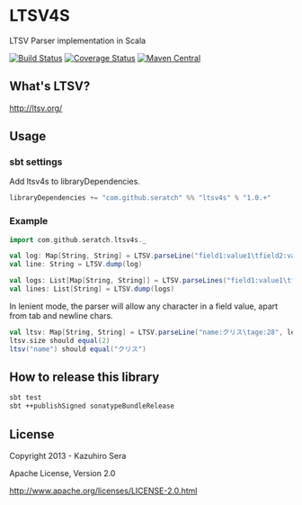 # LTSV4S

LTSV Parser implementation in Scala

[![Build Status](https://travis-ci.org/seratch/ltsv4s.svg?branch=develop)](https://travis-ci.org/seratch/ltsv4s)
[![Coverage Status](https://coveralls.io/repos/seratch/ltsv4s/badge.png?branch=develop)](https://coveralls.io/r/seratch/ltsv4s?branch=develop)
[![Maven Central](https://maven-badges.herokuapp.com/maven-central/com.github.seratch/ltsv4s_2.13/badge.svg)](https://maven-badges.herokuapp.com/maven-central/com.github.seratch/ltsv4s_2.13)

## What's LTSV?

http://ltsv.org/

## Usage

### sbt settings

Add ltsv4s to libraryDependencies.

```scala
libraryDependencies += "com.github.seratch" %% "ltsv4s" % "1.0.+"
```

### Example

```scala
import com.github.seratch.ltsv4s._

val log: Map[String, String] = LTSV.parseLine("field1:value1\tfield2:value2")
val line: String = LTSV.dump(log)

val logs: List[Map[String, String]] = LTSV.parseLines("field1:value1\tfield2:value2\nfield1:value1\tfield2:value2")
val lines: List[String] = LTSV.dump(logs)
```

In lenient mode, the parser will allow any character in a field value, apart from tab and newline chars.

```scala
val ltsv: Map[String, String] = LTSV.parseLine("name:クリス\tage:28", lenient=true)
ltsv.size should equal(2)
ltsv("name") should equal("クリス")
```

## How to release this library

```bash
sbt test
sbt ++publishSigned sonatypeBundleRelease
```

## License

Copyright 2013 - Kazuhiro Sera

Apache License, Version 2.0

http://www.apache.org/licenses/LICENSE-2.0.html
